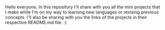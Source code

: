 Hello everyone,
In this repository I'll share with you all the mini projects that I make while I'm on my way to learning new languages or revising previous concepts. I'll also be sharing with you the links of the projects in their respective README.md file. :)
